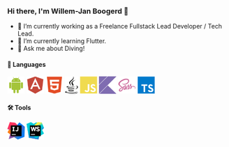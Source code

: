 ### Hi there, I'm Willem-Jan Boogerd 👋

- 🔭 I’m currently working as a Freelance Fullstack Lead Developer / Tech Lead.
- 🌱 I’m currently learning Flutter.
- 💬 Ask me about Diving!

#### 📝 Languages
<a href="https://developer.android.com/" target="_blank" rel="noreferrer"><img src="https://raw.githubusercontent.com/wjboogerd/wjboogerd/master/images/android.svg" alt="Android" title="Android" height="40"/></a>
<a href="https://angular.io/" target="_blank" rel="noreferrer"><img src="https://raw.githubusercontent.com/wjboogerd/wjboogerd/master/images/angular.svg" alt="Angular" title="Angular" height="40"/></a> 
<a href="https://en.wikipedia.org/wiki/HTML5" target="_blank" rel="noreferrer"><img src="https://raw.githubusercontent.com/wjboogerd/wjboogerd/master/images/html5.svg" alt="HTML" title="HTML" height="40"/></a> 
<a href="https://java.com/" target="_blank" rel="noreferrer"><img src="https://raw.githubusercontent.com/wjboogerd/wjboogerd/master/images/java-brands.svg" alt="Java" title="Java" height="40"/></a> 
<a href="https://en.wikipedia.org/wiki/JavaScript" target="_blank" rel="noreferrer"><img src="https://raw.githubusercontent.com/wjboogerd/wjboogerd/master/images/javascript.svg" alt="JavaScript" title="JavaScript" height="40"/></a> 
<a href="https://kotlinlang.org/" target="_blank" rel="noreferrer"><img src="https://raw.githubusercontent.com/wjboogerd/wjboogerd/master/images/kotlin.svg" alt="Kotlin" title="Kotlin" height="40"/></a> 
<a href="https://sass-lang.com/" target="_blank" rel="noreferrer"><img src="https://raw.githubusercontent.com/wjboogerd/wjboogerd/master/images/sass.svg" alt="Sass/SCSS" title="Sass/SCSS" height="40"/></a> 
<a href="https://www.typescriptlang.org/" target="_blank" rel="noreferrer"><img src="https://raw.githubusercontent.com/wjboogerd/wjboogerd/master/images/typescript.svg" alt="TypeScript" title="TypeScript" height="40"/></a> 

#### 🛠️ Tools
<a href="https://www.jetbrains.com/idea/" target="_blank" rel="noreferrer"><img src="https://raw.githubusercontent.com/wjboogerd/wjboogerd/master/images/tools_intellij.svg" alt="JetBrains IntelliJ" title="JetBrains IntelliJ" height="40"/></a> 
<a href="https://www.jetbrains.com/webstorm/" target="_blank" rel="noreferrer"><img src="https://raw.githubusercontent.com/wjboogerd/wjboogerd/master/images/tools_webstorm.svg" alt="JetBrains WebStorm" title="JetBrains WebStorm" height="40"/></a> 

<!--
**wjboogerd/wjboogerd** is a ✨ _special_ ✨ repository because its `README.md` (this file) appears on your GitHub profile.

Here are some ideas to get you started:

- 👯 I’m looking to collaborate on ...
- 🤔 I’m looking for help with ...
- 📫 How to reach me: ...
- 😄 Pronouns: ...
- ⚡ Fun fact: ...
-->
